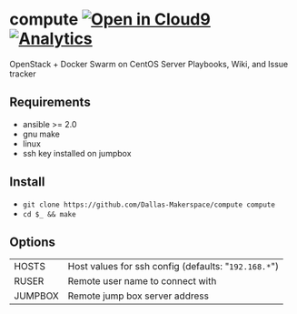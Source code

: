 # compute  [![Open in Cloud9](https://img.shields.io/badge/Open%20in-Cloud9-blue.svg?style=flat-square)](https://c9.io/auth/github?r=https%3A%2F%2Fc9.io%2Fopen%2F%3Fclone_url%3Dhttps%253A%252F%252Fgithub.com%252FDallas-Makerspace%252Fcompute.git) [![Analytics](https://ga-beacon.appspot.com/UA-110571074-1/Dallas-Makerspace/compute?flat)](https://github.com/Dallas-Makerspace/compute)

OpenStack + Docker Swarm on CentOS Server Playbooks, Wiki, and Issue tracker

## Requirements
  * ansible >= 2.0
  * gnu make
  * linux
  * ssh key installed on jumpbox

## Install

  - `git clone https://github.com/Dallas-Makerspace/compute compute`
  - `cd $_ && make`

## Options

| | |
|---|---|
| HOSTS | Host values for ssh config (defaults: "`192.168.*`") |
| RUSER | Remote user name to connect with |
| JUMPBOX | Remote jump box server address |
